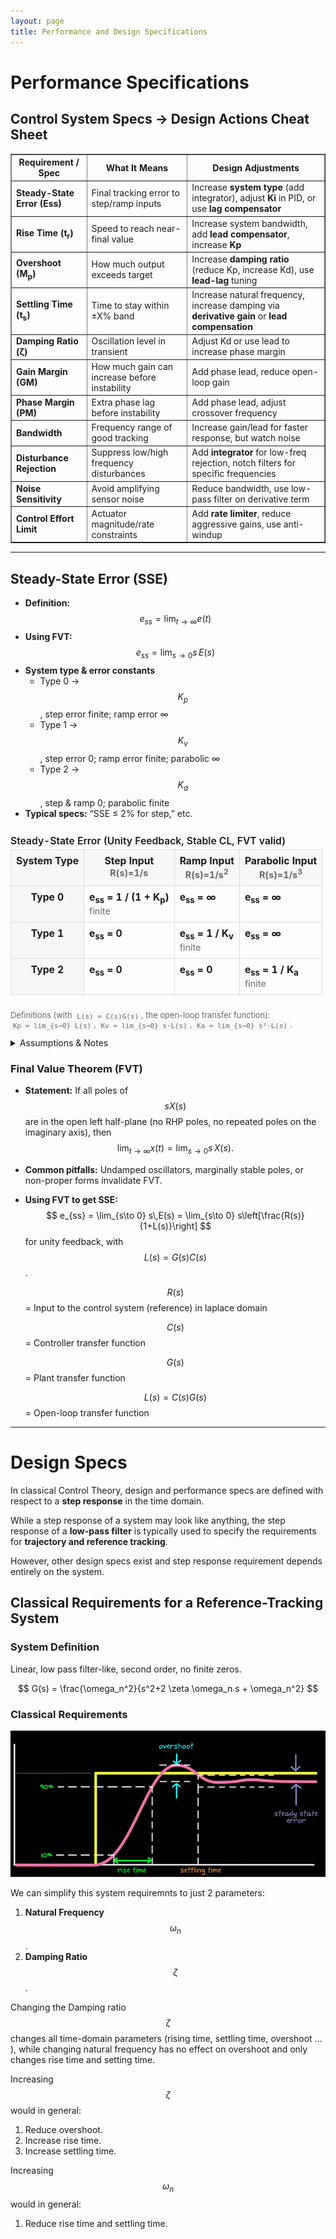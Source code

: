 ```yaml
---
layout: page
title: Performance and Design Specifications
---
```


# Performance Specifications
## Control System Specs → Design Actions Cheat Sheet

<table border="1" cellpadding="5" cellspacing="0">
<tr>
<th>Requirement / Spec</th>
<th>What It Means</th>
<th>Design Adjustments</th>
</tr>
<tr>
<td><b>Steady-State Error (Ess)</b></td>
<td>Final tracking error to step/ramp inputs</td>
<td>Increase <b>system type</b> (add integrator), adjust <b>Ki</b> in PID, or use <b>lag compensator</b></td>
</tr>
<tr>
<td><b>Rise Time (t<sub>r</sub>)</b></td>
<td>Speed to reach near-final value</td>
<td>Increase system bandwidth, add <b>lead compensator</b>, increase <b>Kp</b></td>
</tr>
<tr>
<td><b>Overshoot (M<sub>p</sub>)</b></td>
<td>How much output exceeds target</td>
<td>Increase <b>damping ratio</b> (reduce Kp, increase Kd), use <b>lead-lag</b> tuning</td>
</tr>
<tr>
<td><b>Settling Time (t<sub>s</sub>)</b></td>
<td>Time to stay within ±X% band</td>
<td>Increase natural frequency, increase damping via <b>derivative gain</b> or <b>lead compensation</b></td>
</tr>
<tr>
<td><b>Damping Ratio (ζ)</b></td>
<td>Oscillation level in transient</td>
<td>Adjust Kd or use lead to increase phase margin</td>
</tr>
<tr>
<td><b>Gain Margin (GM)</b></td>
<td>How much gain can increase before instability</td>
<td>Add phase lead, reduce open-loop gain</td>
</tr>
<tr>
<td><b>Phase Margin (PM)</b></td>
<td>Extra phase lag before instability</td>
<td>Add phase lead, adjust crossover frequency</td>
</tr>
<tr>
<td><b>Bandwidth</b></td>
<td>Frequency range of good tracking</td>
<td>Increase gain/lead for faster response, but watch noise</td>
</tr>
<tr>
<td><b>Disturbance Rejection</b></td>
<td>Suppress low/high frequency disturbances</td>
<td>Add <b>integrator</b> for low-freq rejection, notch filters for specific frequencies</td>
</tr>
<tr>
<td><b>Noise Sensitivity</b></td>
<td>Avoid amplifying sensor noise</td>
<td>Reduce bandwidth, use low-pass filter on derivative term</td>
</tr>
<tr>
<td><b>Control Effort Limit</b></td>
<td>Actuator magnitude/rate constraints</td>
<td>Add <b>rate limiter</b>, reduce aggressive gains, use anti-windup</td>
</tr>
</table>

---

## Steady-State Error (SSE)

- **Definition:** $$ e_{ss} = \lim_{t\to\infty} e(t) $$
- **Using FVT:** $$ e_{ss} = \lim_{s\to 0} s\,E(s) $$ 
- **System type & error constants**
  - Type 0 → $$K_p$$, step error finite; ramp error ∞
  - Type 1 → $$K_v$$, step error 0; ramp error finite; parabolic ∞
  - Type 2 → $$K_a$$, step & ramp 0; parabolic finite
- **Typical specs:** “SSE ≤ 2% for step,” etc.

<!-- Steady-State Error (SSE) Chart: Type 0/1/2 systems -->
<section id="sse-chart">
  <style>
    .sse-table-wrapper { overflow-x: auto; }
    table.sse-table { 
      width: 100%; border-collapse: collapse; margin: 0.75rem 0;
      font-size: 0.98rem;
    }
    table.sse-table caption {
      caption-side: top; text-align: left; font-weight: 600; margin-bottom: 0.25rem;
    }
    .sse-table th, .sse-table td {
      border: 1px solid #ddd; padding: 8px; vertical-align: top;
    }
    .sse-table th { background: #f7f7f7; }
    .muted { color: #666; font-size: 0.92em; }
    code { background: #f6f8fa; padding: 0.1rem 0.25rem; border-radius: 4px; }
  </style>

  <div class="sse-table-wrapper">
    <table class="sse-table">
      <caption>Steady-State Error (Unity Feedback, Stable CL, FVT valid)</caption>
      <thead>
        <tr>
          <th scope="col">System Type</th>
          <th scope="col">Step Input<br><span class="muted">R(s)=1/s</span></th>
          <th scope="col">Ramp Input<br><span class="muted">R(s)=1/s<sup>2</sup></span></th>
          <th scope="col">Parabolic Input<br><span class="muted">R(s)=1/s<sup>3</sup></span></th>
        </tr>
      </thead>
      <tbody>
        <tr>
          <th scope="row">Type 0</th>
          <td><strong>e<sub>ss</sub> = 1 / (1 + K<sub>p</sub>)</strong><br><span class="muted">finite</span></td>
          <td><strong>e<sub>ss</sub> = &infin;</strong></td>
          <td><strong>e<sub>ss</sub> = &infin;</strong></td>
        </tr>
        <tr>
          <th scope="row">Type 1</th>
          <td><strong>e<sub>ss</sub> = 0</strong></td>
          <td><strong>e<sub>ss</sub> = 1 / K<sub>v</sub></strong><br><span class="muted">finite</span></td>
          <td><strong>e<sub>ss</sub> = &infin;</strong></td>
        </tr>
        <tr>
          <th scope="row">Type 2</th>
          <td><strong>e<sub>ss</sub> = 0</strong></td>
          <td><strong>e<sub>ss</sub> = 0</strong></td>
          <td><strong>e<sub>ss</sub> = 1 / K<sub>a</sub></strong><br><span class="muted">finite</span></td>
        </tr>
      </tbody>
    </table>
  </div>

  <p class="muted">
    Definitions (with <code>L(s) = C(s)G(s)</code>, the open-loop transfer function):
    <br>
    <code>Kp = lim_{s→0} L(s)</code>,
    <code>Kv = lim_{s→0} s·L(s)</code>,
    <code>Ka = lim_{s→0} s²·L(s)</code>.
  </p>

  <details>
    <summary>Assumptions & Notes</summary>
    <ul>
      <li>Unity feedback structure and stable closed-loop (no RHP poles, FVT valid).</li>
      <li>“Type” = number of pure integrators in <code>L(s)</code> (i.e., number of poles at the origin).</li>
      <li>FVT form for error: <code>e_ss = lim_{s→0} [ s·E(s) ] = lim_{s→0} [ s·R(s)/(1+L(s)) ]</code>.</li>
    </ul>
  </details>
</section>


### Final Value Theorem (FVT)
- **Statement:** If all poles of $$ sX(s) $$ are in the open left half-plane (no RHP poles, no repeated poles on the imaginary axis), then
  $$
  \lim_{t\to\infty} x(t) = \lim_{s\to 0} s\,X(s).
  $$
- **Common pitfalls:** Undamped oscillators, marginally stable poles, or non-proper forms invalidate FVT.
- **Using FVT to get SSE:**
  $$
  e_{ss} = \lim_{s\to 0} s\,E(s) = \lim_{s\to 0} s\left[\frac{R(s)}{1+L(s)}\right]
  $$
  for unity feedback, with $$L(s)=G(s)C(s)$$. 

  $$R(s)$$ = Input to the control system (reference) in laplace domain

  $$C(s)$$ = Controller transfer function

  $$G(s)$$ = Plant transfer function

  $$L(s)=C(s)G(s)$$ = Open-loop transfer function

---

# Design Specs
In classical Control Theory, design and performance specs are defined with respect to a **step response** in the time domain.

While a step response of a system may look like anything, the step response of a **low-pass filter** is typically used to specify the requirements for **trajectory and reference tracking**.

However, other design specs exist and step response requirement depends entirely on the system.


## Classical Requirements for a Reference-Tracking System
### System Definition
Linear, low pass filter-like, second order, no finite zeros.

$$
G(s) = \frac{\omega_n^2}{s^2+2 \zeta \omega_n s + \omega_n^2}
$$

### Classical Requirements
![step response specs](../figures/design_specs.png)

We can simplify this system requiremnts to just 2 parameters:
1. **Natural Frequency** $$\omega_n$$.
2. **Damping Ratio** $$\zeta$$.

Changing the Damping ratio $$\zeta$$ changes all time-domain parameters (rising time, settling time, overshoot ... ), while changing natural frequency has no effect on overshoot and only changes rise time and setting time.

Increasing $$\zeta$$ would in general:
1. Reduce overshoot.
2. Increase rise time.
3. Increase settling time.

Increasing $$\omega_n$$ would in general:
1. Reduce rise time and settling time.




